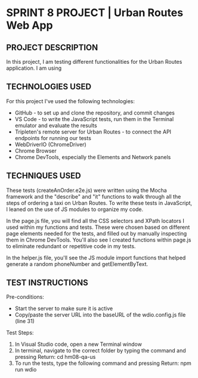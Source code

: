 # SPRINT 8 PROJECT | Urban Routes Web App

## PROJECT DESCRIPTION
In this project, I am testing different functionalities for the Urban Routes application. I am using 

## TECHNOLOGIES USED
For this project I've used the following technologies:
- GitHub - to set up and clone the repository, and commit changes
- VS Code - to write the JavaScript tests, run them in the Terminal emulator and evaluate the results
- Tripleten's remote server for Urban Routes - to connect the API endpoints for running our tests
- WebDriverIO (ChromeDriver)
- Chrome Browser
- Chrome DevTools, especially the Elements and Network panels

## TECHNIQUES USED
These tests (createAnOrder.e2e.js) were written using the Mocha framework and the "describe" and "it" functions to walk through all the steps of ordering a taxi on Urban Routes. To write these tests in JavaScript, I leaned on the use of JS modules to organize my code. 

In the page.js file, you will find all the CSS selectors and XPath locators I used within my functions and tests. These were chosen based on different page elements needed for the tests, and filled out by manually inspecting them in Chrome DevTools. You'll also see I created functions within page.js to eliminate redundant or repetitive code in my tests. 

In the helper.js file, you'll see the JS module import functions that helped generate a random phoneNumber and getElementByText. 

## TEST INSTRUCTIONS
Pre-conditions:
- Start the server to make sure it is active
- Copy/paste the server URL into the baseURL of the wdio.config.js file (line 31)

Test Steps:
1. In Visual Studio code, open a new Terminal window
2. In terminal, navigate to the correct folder by typing the command and pressing Return:
    cd hm08-qa-us
3. To run the tests, type the following command and pressing Return:
    npm run wdio
